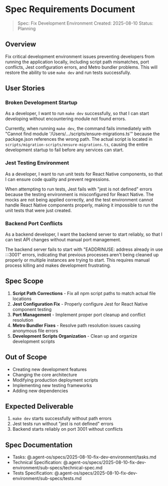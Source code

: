 # Spec Requirements Document

> Spec: Fix Development Environment
> Created: 2025-08-10
> Status: Planning

## Overview

Fix critical development environment issues preventing developers from running the application locally, including script path mismatches, port conflicts, Jest configuration errors, and Metro bundler problems. This will restore the ability to use `make dev` and run tests successfully.

## User Stories

### Broken Development Startup

As a developer, I want to run `make dev` successfully, so that I can start developing without encountering module not found errors.

Currently, when running `make dev`, the command fails immediately with "Cannot find module '/Users/.../scripts/ensure-migrations.ts'" because the package.json references the wrong path. The actual script is located in `scripts/migration-scripts/ensure-migrations.ts`, causing the entire development startup to fail before any services can start.

### Jest Testing Environment

As a developer, I want to run unit tests for React Native components, so that I can ensure code quality and prevent regressions.

When attempting to run tests, Jest fails with "jest is not defined" errors because the testing environment is misconfigured for React Native. The mocks are not being applied correctly, and the test environment cannot handle React Native components properly, making it impossible to run the unit tests that were just created.

### Backend Port Conflicts

As a backend developer, I want the backend server to start reliably, so that I can test API changes without manual port management.

The backend server fails to start with "EADDRINUSE: address already in use :::3001" errors, indicating that previous processes aren't being cleaned up properly or multiple instances are trying to start. This requires manual process killing and makes development frustrating.

## Spec Scope

1. **Script Path Corrections** - Fix all npm script paths to match actual file locations
2. **Jest Configuration Fix** - Properly configure Jest for React Native component testing
3. **Port Management** - Implement proper port cleanup and conflict resolution
4. **Metro Bundler Fixes** - Resolve path resolution issues causing anonymous file errors
5. **Development Scripts Organization** - Clean up and organize development scripts

## Out of Scope

- Creating new development features
- Changing the core architecture
- Modifying production deployment scripts
- Implementing new testing frameworks
- Adding new dependencies

## Expected Deliverable

1. `make dev` starts successfully without path errors
2. Jest tests run without "jest is not defined" errors
3. Backend starts reliably on port 3001 without conflicts

## Spec Documentation

- Tasks: @.agent-os/specs/2025-08-10-fix-dev-environment/tasks.md
- Technical Specification: @.agent-os/specs/2025-08-10-fix-dev-environment/sub-specs/technical-spec.md
- Tests Specification: @.agent-os/specs/2025-08-10-fix-dev-environment/sub-specs/tests.md